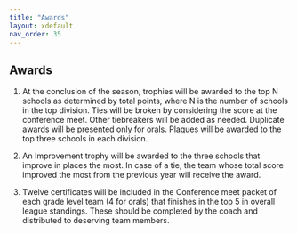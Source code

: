 ```yaml
---
title: "Awards"
layout: xdefault
nav_order: 35
---
```


## Awards

1. At the conclusion of the season, trophies will be awarded to the
   top N schools as determined by total points, where N is the number
   of schools in the top division. Ties will be broken by considering
   the score at the conference meet. Other tiebreakers will be added
   as needed. Duplicate awards will be presented only for
   orals. Plaques will be awarded to the top three schools in each
   division.

2. An Improvement trophy will be awarded to the three schools that
   improve in places the most. In case of a tie, the team whose total
   score improved the most from the previous year will receive the
   award.

3. Twelve certificates will be included in the Conference meet packet
   of each grade level team (4 for orals) that finishes in the top 5
   in overall league standings. These should be completed by the coach
   and distributed to deserving team members.
